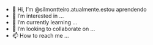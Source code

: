 - 👋 Hi, I’m @silmontteiro.atualmente.estou aprendendo
- 👀 I’m interested in ...
- 🌱 I’m currently learning ...
- 💞️ I’m looking to collaborate on ...
- 📫 How to reach me ...

<!---
silmontteiro/silmontteiro is a ✨ special ✨ repository because its `README.md` (this file) appears on your GitHub profile.
You can click the Preview link to take a look at your changes.
--->
